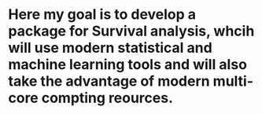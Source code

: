 # Here my goal is to develop a package for Survival analysis, whcih will use modern statistical and machine learning tools and will also take the advantage of modern multi-core compting reources.
